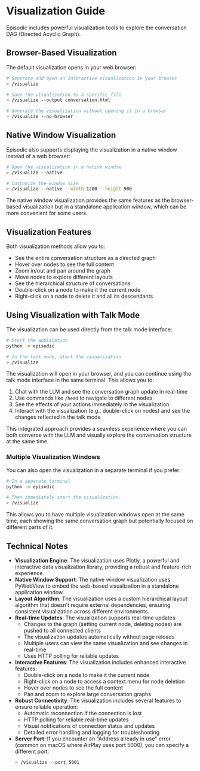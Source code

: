 # Visualization Guide

Episodic includes powerful visualization tools to explore the conversation DAG (Directed Acyclic Graph).

## Browser-Based Visualization

The default visualization opens in your web browser:

```bash
# Generate and open an interactive visualization in your browser
> /visualize

# Save the visualization to a specific file
> /visualize --output conversation.html

# Generate the visualization without opening it in a browser
> /visualize --no-browser
```

## Native Window Visualization

Episodic also supports displaying the visualization in a native window instead of a web browser:

```bash
# Open the visualization in a native window
> /visualize --native

# Customize the window size
> /visualize --native --width 1200 --height 900
```

The native window visualization provides the same features as the browser-based visualization but in a standalone application window, which can be more convenient for some users.

## Visualization Features

Both visualization methods allow you to:
- See the entire conversation structure as a directed graph
- Hover over nodes to see the full content
- Zoom in/out and pan around the graph
- Move nodes to explore different layouts
- See the hierarchical structure of conversations
- Double-click on a node to make it the current node
- Right-click on a node to delete it and all its descendants

## Using Visualization with Talk Mode

The visualization can be used directly from the talk mode interface:

```bash
# Start the application
python -m episodic

# In the talk mode, start the visualization
> /visualize
```

The visualization will open in your browser, and you can continue using the talk mode interface in the same terminal. This allows you to:

1. Chat with the LLM and see the conversation graph update in real-time
2. Use commands like `/head` to navigate to different nodes
3. See the effects of your actions immediately in the visualization
4. Interact with the visualization (e.g., double-click on nodes) and see the changes reflected in the talk mode

This integrated approach provides a seamless experience where you can both converse with the LLM and visually explore the conversation structure at the same time.

### Multiple Visualization Windows

You can also open the visualization in a separate terminal if you prefer:

```bash
# In a separate terminal
python -m episodic

# Then immediately start the visualization
> /visualize
```

This allows you to have multiple visualization windows open at the same time, each showing the same conversation graph but potentially focused on different parts of it.

## Technical Notes

- **Visualization Engine**: The visualization uses Plotly, a powerful and interactive data visualization library, providing a robust and feature-rich experience.
- **Native Window Support**: The native window visualization uses PyWebView to embed the web-based visualization in a standalone application window.
- **Layout Algorithm**: The visualization uses a custom hierarchical layout algorithm that doesn't require external dependencies, ensuring consistent visualization across different environments.
- **Real-time Updates**: The visualization supports real-time updates:
  - Changes to the graph (setting current node, deleting nodes) are pushed to all connected clients
  - The visualization updates automatically without page reloads
  - Multiple users can view the same visualization and see changes in real-time
  - Uses HTTP polling for reliable updates
- **Interactive Features**: The visualization includes enhanced interactive features:
  - Double-click on a node to make it the current node
  - Right-click on a node to access a context menu for node deletion
  - Hover over nodes to see the full content
  - Pan and zoom to explore large conversation graphs
- **Robust Connectivity**: The visualization includes several features to ensure reliable operation:
  - Automatic reconnection if the connection is lost
  - HTTP polling for reliable real-time updates
  - Visual notifications of connection status and updates
  - Detailed error handling and logging for troubleshooting
- **Server Port**: If you encounter an "Address already in use" error (common on macOS where AirPlay uses port 5000), you can specify a different port:
  ```bash
  > /visualize --port 5001
  ```

